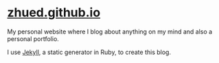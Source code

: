 # [zhued.github.io](https://zhued.github.io)

My personal website where I blog about anything on my mind and also a personal portfolio.

I use [Jekyll](http://jekyllrb.com/), a static generator in Ruby, to create this blog.
